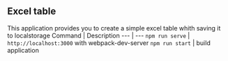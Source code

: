 ## Excel table
This application provides you to create a simple excel table whith saving it to localstorage
Command | Description
--- | ---
`npm run serve` | `http://localhost:3000` with webpack-dev-server
`npm run start` | build application

